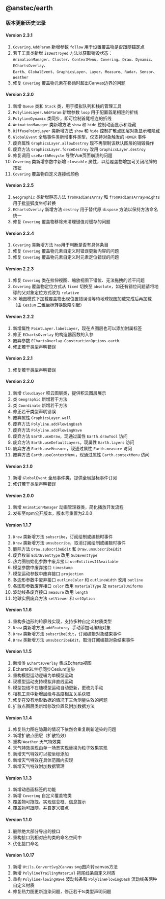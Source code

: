 ## @anstec/earth

### 版本更新历史记录

#### Version 2.3.1
1. `Covering.AddParam` 新增参数 `follow` 用于设置覆盖物是否跟随锚定点
2. 若干工具类新增 `isDestroyed` 方法以获取销毁状态：  
  `AnimationManager`、`Cluster`、`ContextMenu`、`Covering`、`Draw`、`Dynamic`、`EChartsOverlay`、  
  `Earth`、`GlobalEvent`、`GraphicsLayer`、`Layer`、`Measure`、`Radar`、`Sensor`、`Weather`
3. 修复 `Covering` 覆盖物元素在移动时超出Canvas边界的问题

#### Version 2.3.0
1. 新增 `Queue` 类和 `Stack` 类，用于模拟队列和栈的管理工具
2. `PolylineLayer.AddParam` 新增参数 `loop` 用于配置首尾相连的折线
3. `PolylineDynamic` 类同步，即可绘制首尾相连的折线
4. `AnimationManager` 类新增方法 `show` 和 `hide` 控制动画显示和隐藏
5. `DiffusePointLayer` 类新增方法 `show` 和 `hide` 控制扩散点图层对象显示和隐藏
6. `GlobalEvent` 全局事件类新增事件类型，仅支持对象触发的 `HOVER` 事件
7. 废弃属性 `GraphicsLayer.allowDestroy` 现不再限制该默认图层的销毁操作
8. 废弃方法 `GraphicsLayer.forceDestroy` 改用 `GraphicsLayer.destroy`
9. 修复调用 `useEarthRecycle` 导致Vue页面崩溃的问题
10. `Covering` 类新增参数中新增 `closeable` 属性，以给覆盖物增加可关闭吊牌的按钮
11. `Covering` 覆盖物自定义连接线颜色

#### Version 2.2.5
1. `Geographic` 类新增静态方法 `fromRadiansArray` 和 `fromRadiansArrayHeights` 用于批量弧度坐标转换
2. `EChartsOverlay` 新增方法 `destroy` 用于替代原 `dispose` 方法以保持方法命名统一
3. 修复 `Covering` 覆盖物移除未清理键值对缓存的问题

#### Version 2.2.4
1. `Covering` 类新增方法 `has`用于判断是否有具体条目
2. 修复 `Covering` 覆盖物元素自定义时错误更新内容的问题
3. 修复 `Covering` 覆盖物元素自定义时元素定位错误的问题

#### Version 2.2.3
1. 修复 `Covering` 类在拉伸视图、缩放视图下错位、无法拖拽的若干问题
2.  `Covering` 覆盖物定位方式从 `fixed` 切换至 `absolute`，如还有错位问题请将地球的父对象定位方式改为 `relative`
3. `2D` 地图模式下加载覆盖物出现位置错误请等待地球视图加载完成后再加载（由 `Cesium` 二维坐标转换缺陷引起）

#### Version 2.2.2
1. 新增属性 `PointLayer.labelLayer`，现在点图层也可以添加附属标签
2. 修正 `EChartsOverlay` 的构造器函数的入参
3. 废弃参数 `EChartsOverlay.ConstructionOptions.earth`
4. 修正若干类型声明错误

#### Version 2.2.1
1. 修复若干类型声明错误

#### Version 2.2.0
1. 新增 `CloudLayer` 积云图层类，提供积云图层展示
2. 类 `Geographic` 新增若干方法
3. 类 `Coordinate` 新增若干方法
4. 修正若干类型声明错误
5. 废弃属性 `GraphicsLayer.wall`
6. 废弃方法 `Polyline.addFlowingDash`
7. 废弃方法 `Polyline.addFlowingWave`
8. 废弃方法 `Earth.useDraw`，现通过属性 `Earth.drawTool` 访问
9. 废弃方法 `Earth.useDefaultLayers`，现属性 `Earth.layers` 访问
10. 废弃方法 `Earth.useMeasure`，现通过属性 `Earth.measure` 访问
11. 废弃方法 `Earth.useContextMenu`，现通过属性 `Earth.contextMenu` 访问

#### Version 2.1.0
1. 新增 `GlobalEvent` 全局事件类，提供全局鼠标事件订阅
2. 修订若干类型声明错误

#### Version 2.0.0
1. 新增 `AnimationManager` 动画管理器类，简化播放开发流程
2. 发布至npm公开版本，版本号重置为2.0.0

#### Version 1.1.7
1. `Draw` 类新增方法 `subscribe`，订阅绘制或编辑时事件
2. `Draw` 类新增方法 `unsubscribe`，取消订阅绘制或编辑时事件
3. 删除方法 `Draw.subscribeEdit` 和 `Draw.unsubscribeEdit`
4. 废弃枚举 `EditEventType` 改用 `SubEventType` 
5. 热力图初始化参数中废弃接口 `useEntitiesIfAvailable`
6. 模型参数中废弃接口 `timestamp`
7. 模型运动参数中废弃接口 `projection`
8. 多边形参数中废弃接口 `outlineColor` 和 `outlineWidth` 改用 `outline`
9. 各图形参数废弃接口 `color` 改用 `materialType` 及 `materialUniforms`
10. 波动线条废弃接口 `measure` 改用 `length`
11. 地球实例废弃方法 `setViewer` 和 `setOption`

#### Version 1.1.6
1. 重构多边形的轮廓线实现，支持多种自定义材质类型
2. `Draw` 类新增方法 `addFeature`，手动添加可编辑对象
3. `Draw` 类新增方法 `subscribeEdit`，订阅编辑对象结束事件
4. `Draw` 类新增方法 `unsubscribeEdit`，取消订阅编辑对象结束事件

#### Version 1.1.5
1. 新增类 `EChartsOverlay` 集成Echarts视图
2. EchartsGL坐标同步Cesium渲染
3. 重构模型运动逻辑为单模型运动
4. 现模型运动支持模拟非直线运动
5. 模型包络不在随模型运动自动更新，更改为手动
6. 相机工具中新增层级与高度相互关系获取
7. 修复在没有地形数据的情况下三角测量失效的问题
8. 扩散点图层类新增修改位置及附加数据方法

#### Version 1.1.4
1. 修复热力图在隐藏的情况下依然会重复刷新渲染的问题
2. 新增扩散点图层（扩散特效）
3. 重构 `Weather` 天气特效类
4. 天气特效类现由单一场景实现替换为粒子效果实现
5. 新增天气特效可以按坐标添加
6. 新增天气特效在具体范围内实现
7. 新增天气特效附加数据管理

#### Version 1.1.3
1. 新增动态画标签的功能
2. 新增 `Covering` 自定义覆盖物类
3. 覆盖物可拖拽，实现信息框、信息提示
4. 覆盖物可跟随，并自定义锚点

#### Version 1.1.0  
1. 删除绝大部分导出的接口
2. 重构接口到相对应的类的命名空间中
3. 优化接口命名

#### Version 1.0.17  
1. 新增 `Utils.ConvertSvg2Canvas` svg图片转canvas方法
2. 新增 `PolylineTrailingMaterial` 拖尾线条自定义材质
3. 重构 `PolylineFlowingWave` 波动线条和 `PolylineFlowingDash` 流动线条两种自定义材质
4. 修复热力图更新渲染问题，修正若干ts类型声明问题
